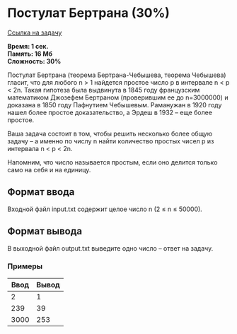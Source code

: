 <h1 class="title">Постулат Бертрана (30%)</h1>
<p><a href="https://acmp.ru/index.asp?main=task&id_task=36" target="_blank">Ссылка на задачу</a></p>
<p><b>Время: 1 сек.<br>Память: 16 Мб<br>Сложность: 30%</b></p>
<p>Постулат Бертрана (теорема Бертрана-Чебышева, теорема Чебышева) гласит, что для любого n > 1 найдется простое число p в интервале n < p < 2n. Такая гипотеза была выдвинута в 1845 году французским математиком Джозефем Бертраном (проверившим ее до n=3000000) и доказана в 1850 году Пафнутием Чебышевым. Раманужан в 1920 году нашел более простое доказательство, а Эрдеш в 1932 – еще более простое.</p>
<p>Ваша задача состоит в том, чтобы решить несколько более общую задачу – а именно по числу n найти количество простых чисел p из интервала n < p < 2n.</p>
<p>Напомним, что число называется простым, если оно делится только само на себя и на единицу.</p>
<h2>Формат ввода</h2>
<p>Входной файл input.txt содержит целое число n (2 ≤ n ≤ 50000).</p>
<h2>Формат вывода</h2>
<p>В выходной файл output.txt выведите одно число – ответ на задачу.</p>
<h3>Примеры</h3>
<table class="sample-tests">
  <thead>
     <tr>
        <th>Ввод</th>
        <th>Вывод</th>
     </tr>
  </thead>
  <tbody>
     <tr>
        <td>2</td>
        <td>1</td>
     </tr>
     <tr>
        <td>239</td>
        <td>39</td>
     </tr>
     <tr>
        <td>3000</td>
        <td>253</td>
     </tr>
  </tbody>
</table>